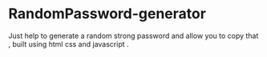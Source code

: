 # RandomPassword-generator

Just help to generate a random strong password and allow you to copy that , built using html css and javascript .
